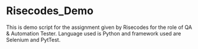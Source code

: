 # Risecodes_Demo
This is demo script for the assignment given by Risecodes for the role of QA &amp; Automation Tester. Language used is Python and framework used are Selenium and PytTest.
